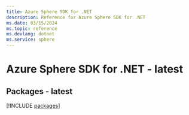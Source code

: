 ```yaml
---
title: Azure Sphere SDK for .NET
description: Reference for Azure Sphere SDK for .NET
ms.date: 03/15/2024
ms.topic: reference
ms.devlang: dotnet
ms.service: sphere
---
```

# Azure Sphere SDK for .NET - latest
## Packages - latest
[!INCLUDE [packages](sphere-index.md)]